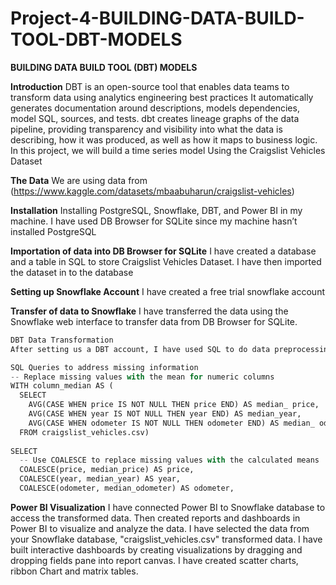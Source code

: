 # Project-4-BUILDING-DATA-BUILD-TOOL-DBT-MODELS
**BUILDING DATA BUILD TOOL (DBT) MODELS**


**Introduction**
DBT is an open-source tool that enables data teams to transform data using analytics engineering best practices
It automatically generates documentation around descriptions, models dependencies, model SQL, sources, and tests. dbt creates lineage graphs of the data pipeline, providing transparency and visibility into what the data is describing, how it was produced, as well as how it maps to business logic. 
In this project, we will build a time series model Using the Craigslist Vehicles Dataset

**The Data**
We are using data from (https://www.kaggle.com/datasets/mbaabuharun/craigslist-vehicles)

**Installation**
Installing PostgreSQL, Snowflake, DBT, and Power BI in my machine. 
I have used DB Browser for SQLite since my machine hasn’t installed PostgreSQL

**Importation of data into DB Browser for SQLite**
I have created a database and a table in SQL to store Craigslist Vehicles Dataset. 
I have then imported the dataset in to the database

**Setting up Snowflake Account**
I have created a free trial snowflake account 

**Transfer of data to Snowflake**
I have transferred the data using the Snowflake web interface to transfer data from DB Browser for SQLite.

```python 
DBT Data Transformation
After setting us a DBT account, I have used SQL to do data preprocessing, i.e. handling missing information, .

SQL Queries to address missing information
-- Replace missing values with the mean for numeric columns
WITH column_median AS (
  SELECT
    AVG(CASE WHEN price IS NOT NULL THEN price END) AS median_ price,
    AVG(CASE WHEN year IS NOT NULL THEN year END) AS median_year,
    AVG(CASE WHEN odometer IS NOT NULL THEN odometer END) AS median_ odometer,
  FROM craigslist_vehicles.csv)
 
SELECT
  -- Use COALESCE to replace missing values with the calculated means
  COALESCE(price, median_price) AS price,
  COALESCE(year, median_year) AS year,
  COALESCE(odometer, median_odometer) AS odometer,
```

**Power BI Visualization**
I have connected Power BI to Snowflake database to access the transformed data. Then created reports and dashboards in Power BI to visualize and analyze the data.
I have selected the data from your Snowflake database, "craigslist_vehicles.csv" transformed data. 
I have built interactive dashboards by creating visualizations by dragging and dropping fields pane into report canvas. 
I have created scatter charts, ribbon Chart and matrix tables.  

